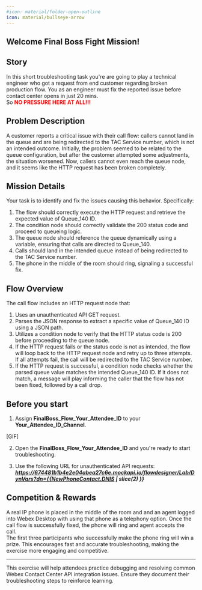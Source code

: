 ```yaml
---
#icon: material/folder-open-outline
icon: material/bullseye-arrow
---
```


## Welcome Final Boss Fight Mission!

## Story
In this short troubleshooting task you're are going to play a technical engineer who got a request from end customer regarding broken production flow. You as an engineer must fix the reported issue before contact center opens in just 20 mins. </br>
So <span style="color: red;">**NO PRESSURE HERE AT ALL!!!**</span>

## Problem Description
A customer reports a critical issue with their call flow: callers cannot land in the queue and are being redirected to the TAC Service number, which is not an intended outcome. Initially, the problem seemed to be related to the queue configuration, but after the customer attempted some adjustments, the situation worsened. Now, callers cannot even reach the queue node, and it seems like the HTTP request has been broken completely.


## Mission Details
Your task is to identify and fix the issues causing this behavior. Specifically:

1. The flow should correctly execute the HTTP request and retrieve the expected value of Queue_140 ID.</br>
2. The condition node should correctly validate the 200 status code and proceed to queueing logic.</br>
3. The queue node should reference the queue dynamically using a variable, ensuring that calls are directed to Queue_140.</br>
4. Calls should land in the intended queue instead of being redirected to the TAC Service number.</br>
5. The phone in the middle of the room should ring, signaling a successful fix.</br>

## Flow Overview
The call flow includes an HTTP request node that:

1. Uses an unauthenticated API GET request.</br>
2. Parses the JSON response to extract a specific value of Queue_140 ID using a JSON path.</br>
3. Utilizes a condition node to verify that the HTTP status code is 200 before proceeding to the queue node.</br>
4. If the HTTP request fails or the status code is not as intended, the flow will loop back to the HTTP request node and retry up to three attempts. If all attempts fail, the call will be 
redirected to the TAC Service number.</br>
5. If the HTTP request is successful, a condition node checks whether the parsed queue value matches the intended Queue_140 ID. If it does not match, a message will play informing the caller that the flow has not been fixed, followed by a call drop.</br>

## Before you start

1. Assign **<span class="attendee-id-container">FinalBoss_Flow_<span class="attendee-id-placeholder" data-prefix="FinalBoss_Flow_">Your_Attendee_ID</span><span class="copy" title="Click to copy!"></span></span>** to your **<span class="attendee-id-container"><span class="attendee-id-placeholder" data-suffix="_Channel">Your_Attendee_ID</span>_Channel<span class="copy" title="Click to copy!"></span></span>**.

[GIF]

2. Open the **<span class="attendee-id-container">FinalBoss_Flow_<span class="attendee-id-placeholder" data-prefix="FinalBoss_Flow_">Your_Attendee_ID</span><span class="copy" title="Click to copy!"></span></span>** and you're ready to start troubleshooting.

3. Use the following URL for unauthenticated API requests: ***https://674481b1b4e2e04abea27c6e.mockapi.io/flowdesigner/Lab/DynVars?dn={{NewPhoneContact.DNIS | slice(2) }}***<span class="copy-static" data-copy-text="https://674481b1b4e2e04abea27c6e.mockapi.io/flowdesigner/Lab/DynVars?dn={{NewPhoneContact.DNIS | slice(2) }}"><span class="copy" title="Click to copy!"></span></span>


## Competition & Rewards
A real IP phone is placed in the middle of the room and and an agent logged into Webex Desktop with using that phone as a telephony option. Once the call flow is successfully fixed, the phone will ring and agent accepts the call.</br>
The first three participants who successfully make the phone ring will win a prize. This encourages fast and accurate troubleshooting, making the exercise more engaging and competitive.

---
This exercise will help attendees practice debugging and resolving common Webex Contact Center API integration issues. Ensure they document their troubleshooting steps to reinforce learning.


<script src='../template_assets/load.js'><script>